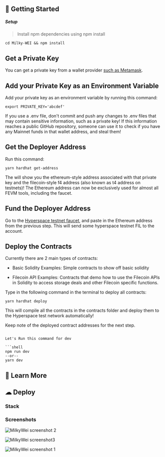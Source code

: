 
## 🚀 Getting Started

##### Setup

> Install npm dependencies using npm install

```shell
cd Milky-WEI && npm install
```

## Get a Private Key

You can get a private key from a wallet provider [such as Metamask](https://metamask.zendesk.com/hc/en-us/articles/360015289632-How-to-export-an-account-s-private-key).


## Add your Private Key as an Environment Variable

Add your private key as an environment variable by running this command:

 ```
export PRIVATE_KEY='abcdef'
```

If you use a .env file, don't commit and push any changes to .env files that may contain sensitive information, such as a private key! If this information reaches a public GitHub repository, someone can use it to check if you have any Mainnet funds in that wallet address, and steal them!


## Get the Deployer Address

Run this command:
```
yarn hardhat get-address
```

The will show you the ethereum-style address associated with that private key and the filecoin-style f4 address (also known as t4 address on testnets)! The Ethereum address can now be exclusively used for almost all FEVM tools, including the faucet.


## Fund the Deployer Address

Go to the [Hyperspace testnet faucet](https://hyperspace.yoga/#faucet), and paste in the Ethereum address from the previous step. This will send some hyperspace testnet FIL to the account.


## Deploy the Contracts

Currently there are 2 main types of contracts:

* Basic Solidity Examples: Simple contracts to show off basic solidity

* Filecoin API Examples: Contracts that demo how to use the Filecoin APIs in Solidity to access storage deals and other Filecoin specific functions.


Type in the following command in the terminal to deploy all contracts:

 ```
yarn hardhat deploy
```

This will compile all the contracts in the contracts folder and deploy them to the Hyperspace test network automatically!

Keep note of the deployed contract addresses for the next step.
```

Let's Run this command for dev

```shell
npm run dev
--or--
yarn dev
```



## 📖 Learn More



## ☁ Deploy




### Stack

### Screenshots

![MilkyWei screenshot 2](https://user-images.githubusercontent.com/86532040/217013241-4fb32849-e563-4a40-a6ce-5d4db1a39736.png)

![MilkyWei screenshot3](https://user-images.githubusercontent.com/86532040/217013311-32f61b2b-576b-40ba-aef3-886dc2ed6c4c.png)

![MilkyWei screenshot 1](https://user-images.githubusercontent.com/86532040/217013186-89f1b790-518b-4416-bc48-a82a9fffac81.png)
